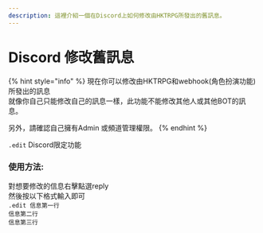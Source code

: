 ```yaml
---
description: 這裡介紹一個在Discord上如何修改由HKTRPG所發出的舊訊息。
---
```


# Discord 修改舊訊息

{% hint style="info" %}
現在你可以修改由HKTRPG和webhook(角色扮演功能)所發出的訊息\
就像你自己只能修改自己的訊息一樣，此功能不能修改其他人或其他BOT的訊息。

另外，請確認自己擁有Admin 或頻道管理權限。
{% endhint %}

`.edit`  Discord限定功能

### 使用方法:

對想要修改的信息右擊點選reply \
然後按以下格式輸入即可 \
`.edit 信息第一行` \
`信息第二行` \
`信息第三行`

